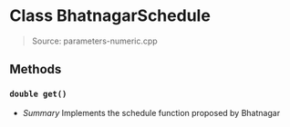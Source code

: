 # Class BhatnagarSchedule
> Source: parameters-numeric.cpp
## Methods
### `double get()`
* *Summary*
  Implements the schedule function proposed by Bhatnagar
